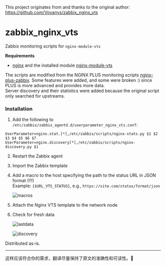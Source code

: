 This project originates from and thanks to the original author:  
https://github.com/Vovanys/zabbix_nginx_vts  

# zabbix_nginx_vts  
Zabbix monitoring scripts for `nginx-module-vts`  

**Requirements**  

- [nginx](https://nginx.org/en/) and the installed module [nginx-module-vts](https://github.com/vozlt/nginx-module-vts)  

The scripts are modified from the NGINX PLUS monitoring scripts [nginx-plus-zabbix](https://github.com/strannick-ru/nginx-plus-zabbix). Some features were added, and some were broken :) since PLUS is more advanced and provides more data.  
Server discovery and their statistics were added because the original script only searched for upstreams.  

### **Installation**  

1. Add the following to `/etc/zabbix/zabbix_agentd.d/userparameter_nginx_vts.conf`:  

```text
UserParameter=nginx.stat.[*],/etc/zabbix/scripts/nginx-stats.py $1 $2 $3 $4 $5 $6 $7
UserParameter=nginx.discovery[*],/etc/zabbix/scripts/nginx-discovery.py $1
```

2. Restart the Zabbix agent  
3. Import the Zabbix template  
4. Add a macro to the host specifying the path to the status URL in JSON format (!!!)  
   Example: `{$URL_VTS_STATUS}`, e.g., `https://site.com/status/format/json`  

   ![macros](https://github.com/Vovanys/zabbix_nginx_vts/blob/master/img/macros.jpg?raw=true)  

5. Attach the Nginx VTS template to the network node  
6. Check for fresh data  

   ![lastdata](https://github.com/Vovanys/zabbix_nginx_vts/blob/master/img/lastdata.jpg?raw=true)  

   ![discovery](https://github.com/Vovanys/zabbix_nginx_vts/blob/master/img/discovery.jpg?raw=true)  

Distributed as-is.  

---

这样应该符合你的需求，翻译尽量保持了原文的准确性和可读性。🚀